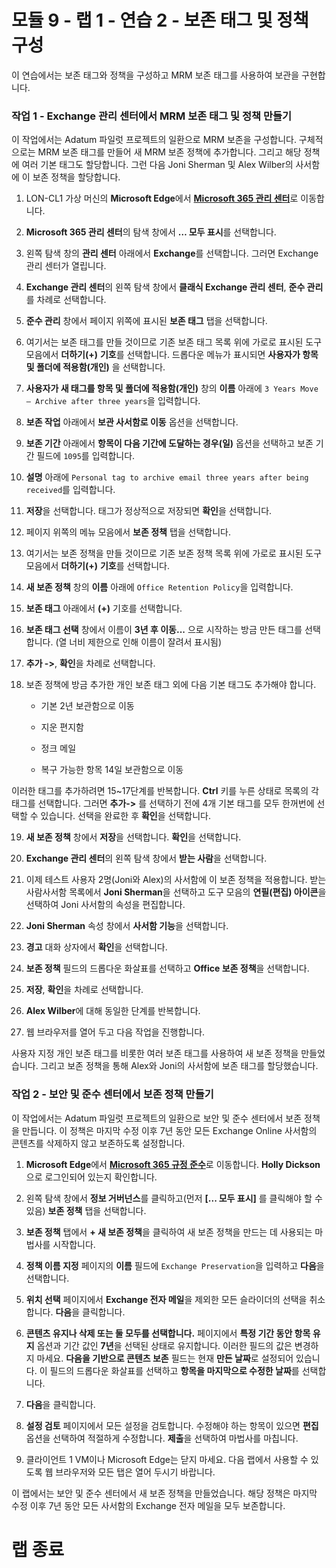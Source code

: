 # 모듈 9 - 랩 1 - 연습 2 - 보존 태그 및 정책 구성  

이 연습에서는 보존 태그와 정책을 구성하고 MRM 보존 태그를 사용하여 보관을 구현합니다. 


### 작업 1 - Exchange 관리 센터에서 MRM 보존 태그 및 정책 만들기

이 작업에서는 Adatum 파일럿 프로젝트의 일환으로 MRM 보존을 구성합니다. 구체적으로는 MRM 보존 태그를 만들어 새 MRM 보존 정책에 추가합니다. 그리고 해당 정책에 여러 기본 태그도 할당합니다. 그런 다음 Joni Sherman 및 Alex Wilber의 사서함에 이 보존 정책을 할당합니다.

1. LON-CL1 가상 머신의 **Microsoft Edge**에서 [**Microsoft 365 관리 센터**](https://admin.microsoft.com/)로 이동합니다.

2. **Microsoft 365 관리 센터**의 탐색 창에서 **… 모두 표시**를 선택합니다.

3. 왼쪽 탐색 창의 **관리 센터** 아래에서 **Exchange**를 선택합니다. 그러면 Exchange 관리 센터가 열립니다.

4. **Exchange 관리 센터**의 왼쪽 탐색 창에서 **클래식 Exchange 관리 센터**, **준수 관리**를 차례로 선택합니다.

5. **준수 관리** 창에서 페이지 위쪽에 표시된 **보존 태그** 탭을 선택합니다.

6. 여기서는 보존 태그를 만들 것이므로 기존 보존 태그 목록 위에 가로로 표시된 도구 모음에서 **더하기(+)** **기호**를 선택합니다. 드롭다운 메뉴가 표시되면 **사용자가 항목 및 폴더에 적용함(개인)** 을 선택합니다.

7. **사용자가 새 태그를 항목 및 폴더에 적용함(개인)** 창의 **이름** 아래에 `3 Years Move – Archive after three years`을 입력합니다.

8. **보존 작업** 아래에서 **보관 사서함로 이동** 옵션을 선택합니다.

9. **보존 기간** 아래에서 **항목이 다음 기간에 도달하는 경우(일)** 옵션을 선택하고 보존 기간 필드에 `1095`를 입력합니다.

10. **설명** 아래에 `Personal tag to archive email three years after being received`를 입력합니다.

11. **저장**을 선택합니다.  태그가 정상적으로 저장되면 **확인**을 선택합니다.

12. 페이지 위쪽의 메뉴 모음에서 **보존 정책** 탭을 선택합니다.

13. 여기서는 보존 정책을 만들 것이므로 기존 보존 정책 목록 위에 가로로 표시된 도구 모음에서 **더하기(+)** **기호**를 선택합니다. 

14. **새 보존 정책** 창의 **이름** 아래에 `Office Retention Policy`을 입력합니다.

15. **보존 태그** 아래에서 **(+)** 기호를 선택합니다.

16. **보존 태그 선택** 창에서 이름이 **3년 후 이동...** 으로 시작하는 방금 만든 태그를 선택합니다. (열 너비 제한으로 인해 이름이 잘려서 표시됨)

17. **추가 -&gt;**, **확인**을 차례로 선택합니다.

18. 보존 정책에 방금 추가한 개인 보존 태그 외에 다음 기본 태그도 추가해야 합니다.

	- 기본 2년 보관함으로 이동

	- 지운 편지함

	- 정크 메일

	- 복구 가능한 항목 14일 보관함으로 이동

이러한 태그를 추가하려면 15~17단계를 반복합니다. **Ctrl** 키를 누른 상태로 목록의 각 태그를 선택합니다. 그러면 **추가-&gt;** 를 선택하기 전에 4개 기본 태그를 모두 한꺼번에 선택할 수 있습니다.  선택을 완료한 후 **확인**을 선택합니다.

19. **새 보존 정책** 창에서 **저장**을 선택합니다.  **확인**을 선택합니다.

20. **Exchange 관리 센터**의 왼쪽 탐색 창에서 **받는 사람**을 선택합니다.

21. 이제 테스트 사용자 2명(Joni와 Alex)의 사서함에 이 보존 정책을 적용합니다. 받는 사람사서함 목록에서 **Joni Sherman**을 선택하고 도구 모음의 **연필(편집) 아이콘**을 선택하여 Joni 사서함의 속성을 편집합니다.

22. **Joni Sherman** 속성 창에서 **사서함 기능**을 선택합니다.

23. **경고** 대화 상자에서 **확인**을 선택합니다.

24. **보존 정책** 필드의 드롭다운 화살표를 선택하고 **Office 보존 정책**을 선택합니다.

25. **저장**, **확인**을 차례로 선택합니다.

26. **Alex Wilber**에 대해 동일한 단계를 반복합니다.

27. 웹 브라우저를 열어 두고 다음 작업을 진행합니다.

사용자 지정 개인 보존 태그를 비롯한 여러 보존 태그를 사용하여 새 보존 정책을 만들었습니다. 그리고 보존 정책을 통해 Alex와 Joni의 사서함에 보존 태그를 할당했습니다.


### 작업 2 - 보안 및 준수 센터에서 보존 정책 만들기

이 작업에서는 Adatum 파일럿 프로젝트의 일환으로 보안 및 준수 센터에서 보존 정책을 만듭니다. 이 정책은 마지막 수정 이후 7년 동안 모든 Exchange Online 사서함의 콘텐츠를 삭제하지 않고 보존하도록 설정합니다. 

1. **Microsoft Edge**에서 [**Microsoft 365 규정 준수**](https://compliance.microsoft.com/)로 이동합니다.  **Holly Dickson**으로 로그인되어 있는지 확인합니다.

2. 왼쪽 탐색 창에서 **정보 거버넌스**를 클릭하고(먼저 **[... 모두 표시]** 를 클릭해야 할 수 있음) **보존 정책** 탭을 선택합니다.

3. **보존 정책** 탭에서 **+ 새 보존 정책**을 클릭하여 새 보존 정책을 만드는 데 사용되는 마법사를 시작합니다.

4. **정책 이름 지정** 페이지의 **이름** 필드에 `Exchange Preservation`을 입력하고 **다음**을 선택합니다.

1. **위치 선택** 페이지에서 **Exchange 전자 메일**을 제외한 모든 슬라이더의 선택을 취소합니다. **다음**을 클릭합니다.

5. **콘텐츠 유지나 삭제 또는 둘 모두를 선택합니다.** 페이지에서 **특정 기간 동안 항목 유지** 옵션과 기간 값인 **7년**을 선택된 상태로 유지합니다. 이러한 필드의 값은 변경하지 마세요. **다음을 기반으로 콘텐츠 보존** 필드는 현재 **만든 날짜**로 설정되어 있습니다. 이 필드의 드롭다운 화살표를 선택하고 **항목을 마지막으로 수정한 날짜**를 선택합니다. 

6. **다음**을 클릭합니다.



10. **설정 검토** 페이지에서 모든 설정을 검토합니다. 수정해야 하는 항목이 있으면 **편집** 옵션을 선택하여 적절하게 수정합니다. **제출**을 선택하여 마법사를 마칩니다.

11. 클라이언트 1 VM이나 Microsoft Edge는 닫지 마세요. 다음 랩에서 사용할 수 있도록 웹 브라우저와 모든 탭은 열어 두시기 바랍니다.

이 랩에서는 보안 및 준수 센터에서 새 보존 정책을 만들었습니다. 해당 정책은 마지막 수정 이후 7년 동안 모든 사서함의 Exchange 전자 메일을 모두 보존합니다.

 # 랩 종료
 
